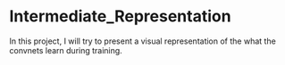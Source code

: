 # Intermediate_Representation
In this project, I will try to present a visual representation of the what the convnets learn during training. 
